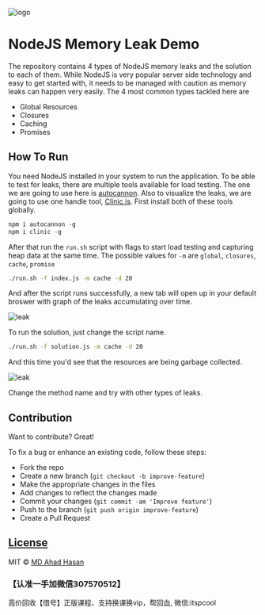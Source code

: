 ![logo](https://media.makeameme.org/created/memory-leaks-memory.jpg)

# NodeJS Memory Leak Demo

The repository contains 4 types of NodeJS memory leaks and the solution to each of them. While NodeJS is very popular server side technology and easy to get started with, it needs to be managed with caution as memory leaks can happen very easily. The 4 most common types tackled here are

- Global Resources
- Closures
- Caching
- Promises

## How To Run
You need NodeJS installed in your system to run the application. To be able to test for leaks, there are multiple tools available for load testing. The one we are going to use here is [autocannon](https://github.com/mcollina/autocannon). Also to visualize the leaks, we are going to use one handle tool, [Clinic.js](https://github.com/clinicjs/node-clinic). First install both of these tools globally.

```js
npm i autocannon -g
npm i clinic -g
```

After that run the `run.sh` script with flags to start load testing and capturing heap data at the same time. The possible values for `-m` are `global`, `closures`, `cache`, `promise`

```bash
./run.sh -f index.js -m cache -d 20
```

And after the script runs successfully, a new tab will open up in your default broswer with graph of the leaks accumulating over time.

![leak](https://i.imgur.com/xrddeZ3.png)

To run the solution, just change the script name.

```bash
./run.sh -f solution.js -m cache -d 20
```

And this time you'd see that the resources are being garbage collected.

![leak](https://i.imgur.com/TyBvKmk.png)

Change the method name and try with other types of leaks.

## Contribution
Want to contribute? Great!

To fix a bug or enhance an existing code, follow these steps:

- Fork the repo
- Create a new branch (`git checkout -b improve-feature`)
- Make the appropriate changes in the files
- Add changes to reflect the changes made
- Commit your changes (`git commit -am 'Improve feature'`)
- Push to the branch (`git push origin improve-feature`)
- Create a Pull Request

## [License](https://github.com/Joker666/nodejs-memory-leak/blob/master/LICENSE.md)

MIT © [MD Ahad Hasan](https://github.com/joker666)

### 【认准一手加微信307570512】
高价回收【借号】正版课程、支持换课换vip，帮回血, 微信:itspcool
